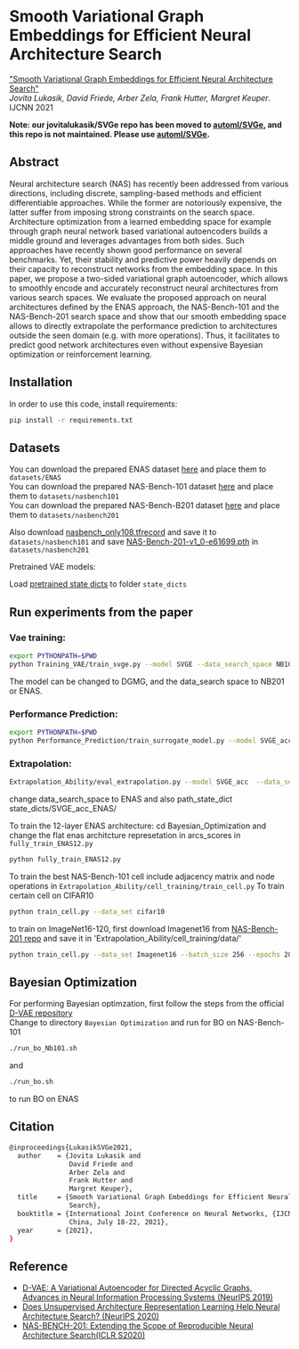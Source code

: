 Smooth Variational Graph Embeddings for Efficient Neural Architecture Search
===============================================================================

["Smooth Variational Graph Embeddings for Efficient Neural Architecture Search"](https://arxiv.org/abs/2010.04683)\
*Jovita Lukasik, David Friede, Arber Zela, Frank Hutter, Margret Keuper*.\
IJCNN 2021

**Note: our jovitalukasik/SVGe repo has been moved to [automl/SVGe](https://github.com/automl/SVGe), and this repo is not maintained. Please use [automl/SVGe](https://github.com/automl/SVGe).**

## Abstract 
Neural architecture search (NAS) has recently been addressed from various directions, including discrete, sampling-based methods and efficient differentiable approaches. While the former are notoriously expensive, the latter suffer from imposing strong constraints on the search space. Architecture optimization from a learned embedding space for example through graph neural network based variational autoencoders builds a middle ground and leverages advantages from both sides. Such approaches have recently shown good performance on several benchmarks. Yet, their stability and predictive power heavily depends on their capacity to reconstruct networks from the embedding space. In this paper, we propose a two-sided variational graph autoencoder, which allows to smoothly encode and accurately reconstruct neural architectures from various search spaces. We evaluate the proposed approach on neural architectures defined by the ENAS approach, the NAS-Bench-101 and the NAS-Bench-201 search space and show that our smooth embedding space allows to directly extrapolate the performance prediction to architectures outside the seen domain (e.g. with more operations). Thus, it facilitates to predict good network architectures even without expensive Bayesian optimization or reinforcement learning.

## Installation 
In order to use this code, install requirements:
```bash
pip install -r requirements.txt
```

## Datasets 
You can download the prepared ENAS dataset  [here](https://drive.google.com/file/d/1_BJLYq-QFhbv5_-xCPkGc6t4Im7hDbLB/view?usp=sharing)  and place them to ``datasets/ENAS``\
You can download the prepared NAS-Bench-101 dataset  [here](https://drive.google.com/file/d/1kRnBNv4UoF7GKQsgy0BXmHypor5CJLj4/view?usp=sharing) and place them to ``datasets/nasbench101``\
You can download the prepared NAS-Bench-B201 dataset  [here](https://drive.google.com/file/d/1rPhQrDH_r8zyfoxfYpz4CieCNTaVmRT9/view?usp=sharing) and place them to ``datasets/nasbench201``


Also download [nasbench_only108.tfrecord](https://storage.googleapis.com/nasbench/nasbench_only108.tfrecord) and save it to ``datasets/nasbench101`` and save [NAS-Bench-201-v1_0-e61699.pth](https://drive.google.com/open?id=1SKW0Cu0u8-gb18zDpaAGi0f74UdXeGKs) in ``datasets/nasbench201``


Pretrained VAE models:

Load [pretrained state dicts](https://drive.google.com/file/d/1Te2Achfx9AZZooSoYNNd73Q9gJ1ahSJb/view?usp=sharing) to folder ``state_dicts`` 

## Run experiments from the paper 
### Vae training:
```bash
export PYTHONPATH=$PWD
python Training_VAE/train_svge.py --model SVGE --data_search_space NB101 
```
The model can be changed to DGMG, and the data_search space to NB201 or ENAS.

### Performance Prediction:
```bash
export PYTHONPATH=$PWD
python Performance_Prediction/train_surrogate_model.py --model SVGE_acc --data_search_space NB101 
```

### Extrapolation:
```bash
Extrapolation_Ability/eval_extrapolation.py --model SVGE_acc  --data_search_space NB101 --path_state_dict state_dicts/SVGE_acc_NB101/
```
change data_search_space to ENAS and also path_state_dict state_dicts/SVGE_acc_ENAS/

To train the 12-layer ENAS architecture:
cd Bayesian_Optimization and change the flat enas architcture represetation in arcs_scores in `fully_train_ENAS12.py` 
```bash 
python fully_train_ENAS12.py
```
To train the best NAS-Bench-101 cell include adjacency matrix and node operations in `Extrapolation_Ability/cell_training/train_cell.py`
To train certain cell on CIFAR10
```bash 
python train_cell.py --data_set cifar10
```
to train on ImageNet16-120, first download Imagenet16 from [NAS-Bench-201 repo](https://github.com/D-X-Y/NATS-Bench) and save it in 'Extrapolation_Ability/cell_training/data/'
```bash 
python train_cell.py --data_set Imagenet16 --batch_size 256 --epochs 200 --val_portion 0.5
```

## Bayesian Optimization 
For performing Bayesian optimzation, first follow the steps from the official [D-VAE repository](https://github.com/muhanzhang/D-VAE) \
Change to directory `Bayesian Optimization` 
and run for BO on NAS-Bench-101
```bash
./run_bo_Nb101.sh 
```
and 
```bash
./run_bo.sh
```
to run BO on ENAS


## Citation
```bash
@inproceedings{LukasikSVGe2021,
  author    = {Jovita Lukasik and
               David Friede and
               Arber Zela and
               Frank Hutter and
               Margret Keuper},
  title     = {Smooth Variational Graph Embeddings for Efficient Neural Architecture
               Search},
  booktitle = {International Joint Conference on Neural Networks, {IJCNN} 2021, Shenzhen,
               China, July 18-22, 2021},
  year      = {2021},
}
```

## Reference

- [D-VAE: A Variational Autoencoder for Directed Acyclic Graphs, Advances in Neural Information Processing Systems (NeurIPS 2019)](https://github.com/muhanzhang/D-VAE)
- [Does Unsupervised Architecture Representation Learning Help Neural Architecture Search? (NeurIPS 2020)](https://github.com/MSU-MLSys-Lab/arch2vec)
- [NAS-BENCH-201: Extending the Scope of Reproducible Neural Architecture Search(ICLR S2020)](https://github.com/D-X-Y/NATS-Bench)
